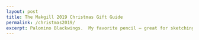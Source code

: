 ```yaml
---
layout: post
title: The Makgill 2019 Christmas Gift Guide
permalink: /christmas2019/
excerpt: Palomino Blackwings.  My favorite pencil — great for sketching, perfect for making notes in books. Sometimes I like to just sharpen them and sit around and sniff ‘em. Get a whole box and add a sharpener while you’re at it. ($30 for both.)
---
```

